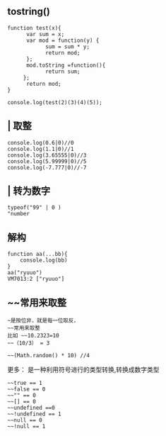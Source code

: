 ## tostring()
```
function test(x){
      var sum = x;
      var mod = function(y) {
            sum = sum * y;
            return mod;
      };
      mod.toString =function(){
            return sum;
     };
      return mod;
}

console.log(test(2)(3)(4)(5));
```
## | 取整
```
console.log(0.6|0)//0
console.log(1.1|0)//1
console.log(3.65555|0)//3
console.log(5.99999|0)//5
console.log(-7.777|0)//-7
```
##  | 转为数字
```
typeof("99" | 0 )
"number
```
## 解构

```
function aa(...bb){
	console.log(bb)
}
aa("ryuuo")
VM7013:2 ["ryuuo"]
```

## ~~常用来取整

```
~是按位非，就是每一位取反，
~~常用来取整
比如 ~~10.2323=10
~~（10/3） = 3
```

```
~~(Math.random() * 10) //4
```
更多：
是一种利用符号进行的类型转换,转换成数字类型
```
~~true == 1
~~false == 0
~~"" == 0
~~[] == 0
~~undefined ==0
~~!undefined == 1
~~null == 0
~~!null == 1
```